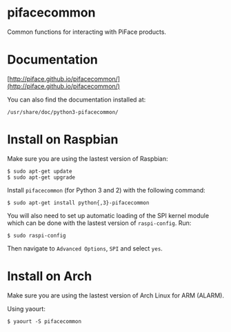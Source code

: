 pifacecommon
============

Common functions for interacting with PiFace products.


Documentation
=============

[http://piface.github.io/pifacecommon/](http://piface.github.io/pifacecommon/)

You can also find the documentation installed at:

    /usr/share/doc/python3-pifacecommon/

Install on Raspbian
===================

Make sure you are using the lastest version of Raspbian:

    $ sudo apt-get update
    $ sudo apt-get upgrade

Install `pifacecommon` (for Python 3 and 2) with the following command:

    $ sudo apt-get install python{,3}-pifacecommon

You will also need to set up automatic loading of the SPI kernel module which
can be done with the lastest version of `raspi-config`. Run:

    $ sudo raspi-config

Then navigate to `Advanced Options`, `SPI` and select `yes`.

Install on Arch
===============

Make sure you are using the lastest version of Arch Linux for ARM (ALARM).

Using yaourt:

    $ yaourt -S pifacecommon
